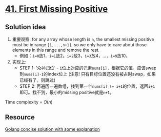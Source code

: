 # [41. First Missing Positive](https://leetcode.com/problems/first-missing-positive/description/)

## Solution idea
1. 重要观察: for any array whose length is `n`, the smallest missing positive must be in range `[1,...,n+1]`, so we only have to care about those elements in this range and remove the rest.
    * 例如：`i=0`放1，`i=1`放2，`i=2`放3，`i=3`放4，...，`i=9`放10。
2. 实现上: 
    * STEP 1: '众神归位' - `i`位上对应的元素`nums[i]`，根据它的值，应该swap到`nums[i]-1`的index位上 (注意! 只有目标位置还没有被占时swap，如果已经有了，则跳过)
    * STEP 2: 再遍历一遍数组，找到第一个`nums[i] != i+1`的位置，返回`i+1`即可。找不到，最小的missing positive就是`n+1`。

Time complexity = $O(n)$

## Resource
[Golang concise solution with some explanation](https://leetcode.com/problems/first-missing-positive/solutions/17157/golang-concise-solution-with-some-explanation)